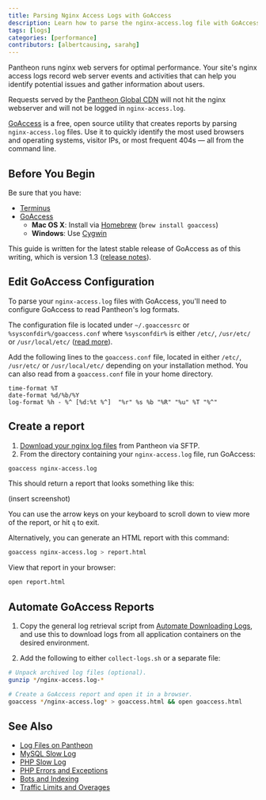 ```yaml
---
title: Parsing Nginx Access Logs with GoAccess
description: Learn how to parse the nginx-access.log file with GoAccess to gather information on your visitors and referral traffic.
tags: [logs]
categories: [performance]
contributors: [albertcausing, sarahg]
---
```

Pantheon runs nginx web servers for optimal performance. Your site's nginx access logs record web server events and activities that can help you identify potential issues and gather information about users.

<Alert title="Note" type="info">

Requests served by the [Pantheon Global CDN](/global-cdn) will not hit the nginx webserver and will not be logged in `nginx-access.log`.

</Alert>

[GoAccess](https://goaccess.io/) is a free, open source utility that creates reports by parsing `nginx-access.log` files. Use it to quickly identify the most used browsers and operating systems, visitor IPs, or most frequent 404s — all from the command line.

## Before You Begin

Be sure that you have:

* [Terminus](/terminus)
* [GoAccess](https://goaccess.io/download)
  * **Mac OS X**: Install via [Homebrew](https://brew.sh/) (`brew install goaccess`)
  * **Windows**: Use [Cygwin](https://cygwin.com/install.html)
  
This guide is written for the latest stable release of GoAccess as of this writing, which is version 1.3 ([release notes](https://goaccess.io/release-notes#release-1.3)).

## Edit GoAccess Configuration

To parse your `nginx-access.log` files with GoAccess, you'll need to configure GoAccess to read Pantheon's log formats.

The configuration file is located under `~/.goaccessrc` or `%sysconfdir%/goaccess.conf` where `%sysconfdir%` is either `/etc/`, `/usr/etc/` or `/usr/local/etc/` ([read more](https://goaccess.io/faq#configuration)).

Add the following lines to the `goaccess.conf` file, located in either `/etc/`, `/usr/etc/` or `/usr/local/etc/` depending on your installation method. You can also read from a `goaccess.conf` file in your home directory.

```
time-format %T
date-format %d/%b/%Y
log-format %h - %^ [%d:%t %^]  "%r" %s %b "%R" "%u" %T "%^"
```

## Create a report

1. [Download your nginx log files](/logs) from Pantheon via SFTP.
2. From the directory containing your `nginx-access.log` file, run GoAccess:

```bash
goaccess nginx-access.log
```

This should return a report that looks something like this:

(insert screenshot)

You can use the arrow keys on your keyboard to scroll down to view more of the report, or hit `q` to exit.

Alternatively, you can generate an HTML report with this command:

```bash
goaccess nginx-access.log > report.html
```

View that report in your browser:

```bash
open report.html
```

## Automate GoAccess Reports

1. Copy the general log retrieval script from [Automate Downloading Logs](logs#automate-downloading-logs), and use this to download logs from all application containers on the desired environment.

2. Add the following to either `collect-logs.sh` or a separate file:

```bash
# Unpack archived log files (optional).
gunzip */nginx-access.log-*

# Create a GoAccess report and open it in a browser.
goaccess */nginx-access.log* > goaccess.html && open goaccess.html
```


## See Also
- [Log Files on Pantheon](/logs)
- [MySQL Slow Log](/mysql-slow-log/)
- [PHP Slow Log](/php-slow-log/)
- [PHP Errors and Exceptions](/php-errors/)
- [Bots and Indexing](/bots-and-indexing/)
- [Traffic Limits and Overages](/traffic-limits/)
